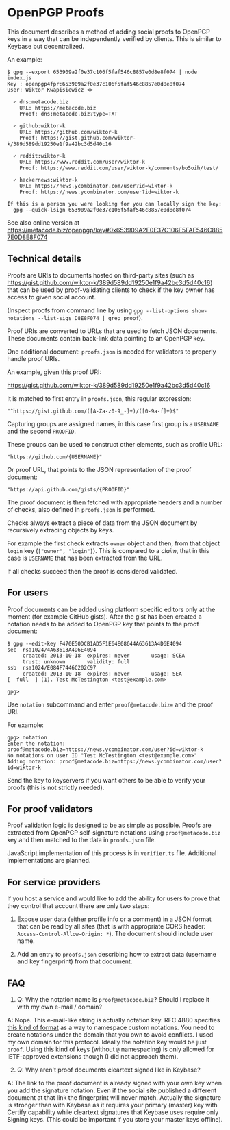 # OpenPGP Proofs

This document describes a method of adding social proofs to OpenPGP keys in a way that can be independently verified by clients. This is similar to Keybase but decentralized.

An example:

```
$ gpg --export 653909a2f0e37c106f5faf546c8857e0d8e8f074 | node index.js
Key : openpgp4fpr:653909a2f0e37c106f5faf546c8857e0d8e8f074
User: Wiktor Kwapisiewicz <>

  ✓ dns:metacode.biz
    URL: https://metacode.biz
    Proof: dns:metacode.biz?type=TXT

  ✓ github:wiktor-k
    URL: https://github.com/wiktor-k
    Proof: https://gist.github.com/wiktor-k/389d589dd19250e1f9a42bc3d5d40c16

  ✓ reddit:wiktor-k
    URL: https://www.reddit.com/user/wiktor-k
    Proof: https://www.reddit.com/user/wiktor-k/comments/bo5oih/test/

  ✓ hackernews:wiktor-k
    URL: https://news.ycombinator.com/user?id=wiktor-k
    Proof: https://news.ycombinator.com/user?id=wiktor-k

If this is a person you were looking for you can locally sign the key:
  gpg --quick-lsign 653909a2f0e37c106f5faf546c8857e0d8e8f074
```

See also online version at https://metacode.biz/openpgp/key#0x653909A2F0E37C106F5FAF546C8857E0D8E8F074

## Technical details

Proofs are URIs to documents hosted on third-party sites (such as https://gist.github.com/wiktor-k/389d589dd19250e1f9a42bc3d5d40c16) that can be used by proof-validating clients to check if the key owner has access to given social account.

(Inspect proofs from command line by using `gpg --list-options show-notations --list-sigs D8E8F074 | grep proof`).

Proof URIs are converted to URLs that are used to fetch JSON documents. These documents contain back-link data pointing to an OpenPGP key.

One additional document: `proofs.json` is needed for validators to properly handle proof URIs.

An example, given this proof URI:

https://gist.github.com/wiktor-k/389d589dd19250e1f9a42bc3d5d40c16

It is matched to first entry in `proofs.json`, this regular expression:

`"^https://gist.github.com/([A-Za-z0-9_-]+)/([0-9a-f]+)$"`

Capturing groups are assigned names, in this case first group is a `USERNAME` and the second `PROOFID`.

These groups can be used to construct other elements, such as profile URL:

`"https://github.com/{USERNAME}"`

Or proof URL, that points to the JSON representation of the proof document:

`"https://api.github.com/gists/{PROOFID}"`

The proof document is then fetched with appropriate headers and a number of checks, also defined in `proofs.json` is performed.

Checks always extract a piece of data from the JSON document by recursively extracing objects by keys.

For example the first check extracts `owner` object and then, from that object `login` key (`["owner", "login"]`). This is compared to a *claim*, that in this case is `USERNAME` that has been extracted from the URL.

If all checks succeed then the proof is considered validated.

## For users

Proof documents can be added using platform specific editors only at the moment (for example GitHub gists). After the gist has been created a notation needs to be added to OpenPGP key that points to the proof document:

```
$ gpg --edit-key F470E50DCB1AD5F1E64E08644A63613A4D6E4094
sec  rsa1024/4A63613A4D6E4094
     created: 2013-10-18  expires: never       usage: SCEA
     trust: unknown       validity: full
ssb  rsa1024/E084F7446C202C97
     created: 2013-10-18  expires: never       usage: SEA
[  full  ] (1). Test McTestington <test@example.com>

gpg>
```

Use `notation` subcommand and enter `proof@metacode.biz=` and the proof URI.

For example:

```
gpg> notation
Enter the notation: proof@metacode.biz=https://news.ycombinator.com/user?id=wiktor-k
No notations on user ID "Test McTestington <test@example.com>"
Adding notation: proof@metacode.biz=https://news.ycombinator.com/user?id=wiktor-k
```

Send the key to keyservers if you want others to be able to verify your proofs (this is not strictly needed).

## For proof validators

Proof validation logic is designed to be as simple as possible. Proofs are extracted from OpenPGP self-signature notations using `proof@metacode.biz` key and then matched to the data in `proofs.json` file.

JavaScript implementation of this process is in `verifier.ts` file. Additional implementations are planned.

## For service providers

If you host a service and would like to add the ability for users to prove that they control that account there are only two steps:

1. Expose user data (either profile info or a comment) in a JSON format that can be read by all sites (that is with appropriate CORS header: `Access-Control-Allow-Origin: *`). The document should include user name.

2. Add an entry to `proofs.json` describing how to extract data (username and key fingerprint) from that document.

## FAQ

1. Q: Why the notation name is `proof@metacode.biz`? Should I replace it with my own e-mail / domain?

A: Nope. This e-mail-like string is actually notation key. RFC 4880 specifies [this kind of format](https://tools.ietf.org/html/rfc4880#section-5.2.3.16) as a way to namespace custom notations. You need to create notations under the domain that you own to avoid conflicts. I used my own domain for this protocol. Ideally the notation key would be just `proof`. Using this kind of keys (without `@` namespacing) is only allowed for IETF-approved extensions though (I did not approach them).

2. Q: Why aren't proof documents cleartext signed like in Keybase?

A: The link to the proof document is already signed with your own key when you add the signature notation. Even if the social site published a different document at that link the fingerprint will never match. Actually the signature is stronger than with Keybase as it requires your primary (master) key with Certify capability while cleartext signatures that Keybase uses require only Signing keys. (This could be important if you store your master keys offline).
